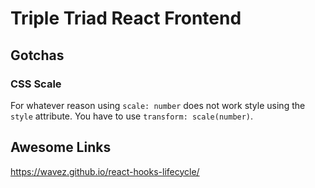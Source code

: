 # Triple Triad React Frontend

## Gotchas

### CSS Scale

For whatever reason using `scale: number` does not work style using the `style` attribute. You have to use `transform: scale(number)`.

## Awesome Links

https://wavez.github.io/react-hooks-lifecycle/
